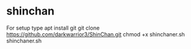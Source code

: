 # shinchan

For setup type
apt install git
git clone https://github.com/darkwarrior3/ShinChan.git
chmod +x shinchaner.sh
shinchaner.sh

